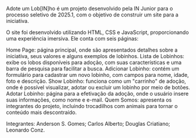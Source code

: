 Adote um Lob[IN]ho é um projeto desenvolvido pela IN Junior para o processo seletivo de 2025.1, com o objetivo de construir um site para a iniciativa.

O site foi desenvolvido utilizando HTML, CSS e JavaScript, proporcionando uma experiência imersiva. Ele conta com seis páginas:

Home Page: página principal, onde são apresentados detalhes sobre a iniciativa, seus valores e alguns exemplos de lobinhos.
Lista de Lobinhos: exibe os lobos disponíveis para adoção, com suas características e uma barra de pesquisa para facilitar a busca.
Adicionar Lobinho: contém um formulário para cadastrar um novo lobinho, com campos para nome, idade, foto e descrição.
Show Lobinho: funciona como um "carrinho" de adoção, onde é possível visualizar, adotar ou excluir um lobinho por meio de botões.
Adotar Lobinho: página para a efetivação da adoção, onde o usuário insere suas informações, como nome e e-mail.
Quem Somos: apresenta os integrantes do projeto, incluindo trocadilhos com animais para tornar o conteúdo mais descontraído.

Integrantes:
Anderson S. Gomes;
Carlos Alberto;
Douglas Criatiano;
Leonardo Conz.

